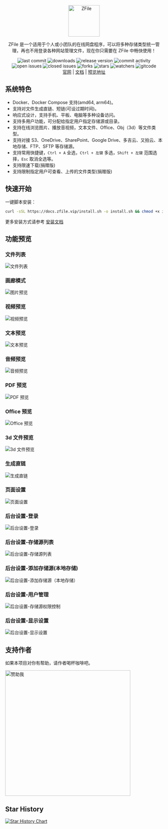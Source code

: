 <div align="center">
    <a href="https://zfile.vip" target="_blank" rel="noopener noreferrer">
        <img style="margin: auto; width: 100px; display: block" src="/img/logo-zfile.png" alt="ZFile" />
    </a>
    <p>ZFile 是一个适用于个人或小团队的在线网盘程序，可以将多种存储类型统一管理，再也不用登录各种网站管理文件，现在你只需要在 ZFile 中畅快使用！</p>
<div>
    <img alt="last commit"      src="https://shields.io/github/last-commit/zhaojun1998/zfile.svg?style=flat-square"/>
    <img alt="downloads"        src="https://shields.io/github/downloads/zhaojun1998/zfile/total?style=flat-square"/>
    <img alt="release version"  src="https://shields.io/github/v/release/zhaojun1998/zfile?style=flat-square"/>
    <img alt="commit activity"  src="https://shields.io/github/commit-activity/y/zhaojun1998/zfile?style=flat-square"/>
    <img alt="open issues"      src="https://shields.io/github/issues/zhaojun1998/zfile?style=flat-square"/>
    <img alt="closed issues"    src="https://shields.io/github/issues-closed-raw/zhaojun1998/zfile?style=flat-square"/>
    <img alt="forks"            src="https://shields.io/github/forks/zhaojun1998/zfile?style=flat-square"/>
    <img alt="stars"            src="https://shields.io/github/stars/zhaojun1998/zfile?style=flat-square"/>
    <img alt="watchers"         src="https://shields.io/github/watchers/zhaojun1998/zfile?style=flat-square"/>
    <img alt="gitcode"          src="https://gitcode.com/zfile-dev/zfile/star/badge.svg"/>
</div>
    <span>
        <a href="https://zfile.vip">官网</a>
        <span> | </span>
        <a href="https://docs.zfile.vip">文档</a>
        <span> | </span>
        <a href="https://demo.zfile.vip">预览地址</a>
    </span>
</div>

## 系统特色

- Docker、Docker Compose 支持(amd64, arm64)。
- 支持对文件生成直链、短链(可设过期时间)。
- 响应式设计，支持手机、平板、电脑等多种设备访问。
- 支持多用户功能，可分配给指定用户指定存储源或目录。
- 支持在线浏览图片、播放音视频，文本文件、Office、Obj（3d）等文件类型。
- 支持对接 S3、OneDrive、SharePoint、Google Drive、多吉云、又拍云、本地存储、FTP、SFTP 等存储源。
- 支持常用快捷键，`Ctrl + A` 全选，`Ctrl + 左键` 多选，`Shift + 左键` 范围选择，`Esc` 取消全选等。
- 支持限速下载(捐赠版)
- 支持限制指定用户可查看、上传的文件类型(捐赠版)

## 快速开始

一键脚本安装：

```bash
curl -sSL https://docs.zfile.vip/install.sh -o install.sh && chmod +x install.sh && ./install.sh
```

更多安装方式请参考 [安装文档](https://docs.zfile.vip/install/)


## 功能预览

### 文件列表
![文件列表](/img/file-list.png)
### 画廊模式
![图片预览](/img/gallery.png)
### 视频预览
![视频预览](/img/preview-video.png)
### 文本预览
![文本预览](/img/preview-text.png)
### 音频预览
![音频预览](/img/preview-audio.png)
### PDF 预览
![PDF 预览](/img/preview-pdf.png)
### Office 预览
![Office 预览](/img/preview-office.png)
### 3d 文件预览
![3d 文件预览](/img/preview-3d.png)
### 生成直链
![生成直链](/img/generate-link.jpeg)
### 页面设置
![页面设置](/img/page-setting.png)
### 后台设置-登录
![后台设置-登录](/img/login.png)
### 后台设置-存储源列表
![后台设置-存储源列表](/img/storage-list.png)
### 后台设置-添加存储源(本地存储)
![后台设置-添加存储源（本地存储）](/img/storage-edit-local.png)
### 后台设置-用户管理
![后台设置-存储源权限控制](/img/user-edit.png)
### 后台设置-显示设置
![后台设置-显示设置](/img/view-setting.png)

## 支持作者

如果本项目对你有帮助，请作者喝杯咖啡吧。

<img src="https://cdn.jun6.net/2021/03/27/152704e91f13d.png" width="400" alt="赞助我">

## Star History

[![Star History Chart](https://api.star-history.com/svg?repos=zfile-dev/zfile&type=Date)](https://star-history.com/#zfile-dev/zfile&Date)
